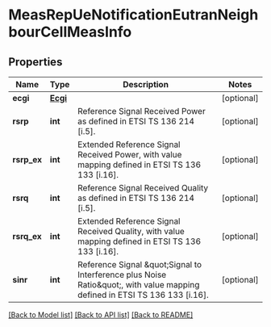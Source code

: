 # MeasRepUeNotificationEutranNeighbourCellMeasInfo

## Properties
Name | Type | Description | Notes
------------ | ------------- | ------------- | -------------
**ecgi** | [**Ecgi**](Ecgi.md) |  | [optional] 
**rsrp** | **int** | Reference Signal Received Power as defined in ETSI TS 136 214 [i.5]. | [optional] 
**rsrp_ex** | **int** | Extended Reference Signal Received Power, with value mapping defined in ETSI TS 136 133 [i.16]. | [optional] 
**rsrq** | **int** | Reference Signal Received Quality as defined in ETSI TS 136 214 [i.5]. | [optional] 
**rsrq_ex** | **int** | Extended Reference Signal Received Quality, with value mapping defined in ETSI TS 136 133 [i.16]. | [optional] 
**sinr** | **int** | Reference Signal \&quot;Signal to Interference plus Noise Ratio\&quot;, with value mapping defined in ETSI TS 136 133 [i.16]. | [optional] 

[[Back to Model list]](../README.md#documentation-for-models) [[Back to API list]](../README.md#documentation-for-api-endpoints) [[Back to README]](../README.md)

